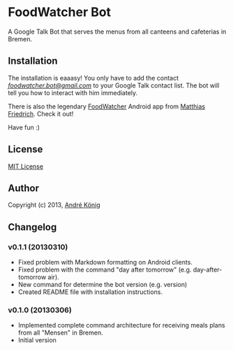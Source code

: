 # FoodWatcher Bot

A Google Talk Bot that serves the menus from all canteens and cafeterias in Bremen.

## Installation

The installation is eaaasy! You only have to add the contact *foodwatcher.bot@gmail.com* to your Google Talk contact list. The bot will tell you how to interact with him immediately.

There is also the legendary [FoodWatcher](https://play.google.com/store/apps/details?id=de.peacei.android.foodwatcher.gui&hl=en) Android app from [Matthias Friedrich](https://plus.google.com/u/0/117981764820200252568/about). Check it out!

Have fun :)

## License

[MIT License](http://www.opensource.org/licenses/mit-license.php)

## Author

Copyright (c) 2013, [André König](http://iam.andrekoenig.info)

## Changelog

### v0.1.1 (20130310)

* Fixed problem with Markdown formatting on Android clients.
* Fixed problem with the command "day after tomorrow" (e.g. day-after-tomorrow air).
* New command for determine the bot version (e.g. version)
* Created README file with installation instructions.

### v0.1.0 (20130306)

* Implemented complete command architecture for receiving meals plans from all "Mensen" in Bremen.
* Initial version